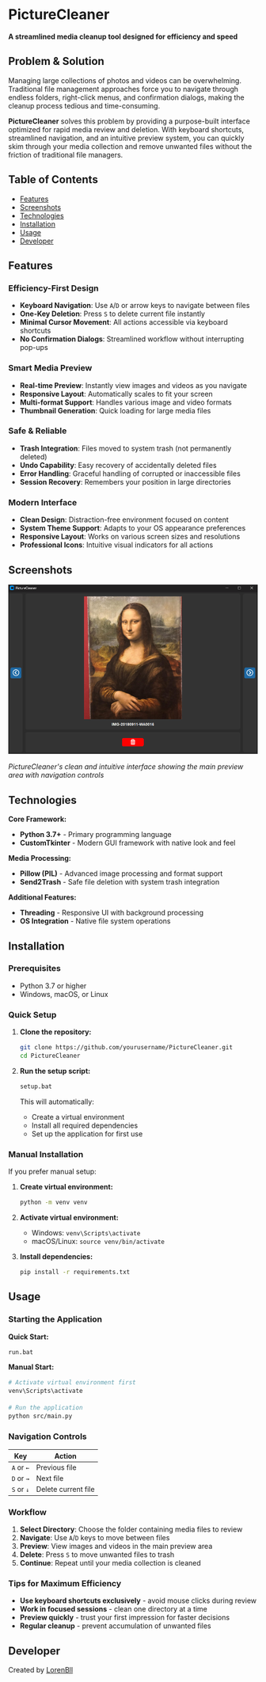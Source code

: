 # PictureCleaner

**A streamlined media cleanup tool designed for efficiency and speed**

## Problem & Solution

Managing large collections of photos and videos can be overwhelming. Traditional file management approaches force you to navigate through endless folders, right-click menus, and confirmation dialogs, making the cleanup process tedious and time-consuming.

**PictureCleaner** solves this problem by providing a purpose-built interface optimized for rapid media review and deletion. With keyboard shortcuts, streamlined navigation, and an intuitive preview system, you can quickly skim through your media collection and remove unwanted files without the friction of traditional file managers.

## Table of Contents

- [Features](#features)
- [Screenshots](#screenshots)
- [Technologies](#technologies)
- [Installation](#installation)
- [Usage](#usage)
- [Developer](#developer)

## Features

### **Efficiency-First Design**
- **Keyboard Navigation**: Use `A`/`D` or arrow keys to navigate between files
- **One-Key Deletion**: Press `S` to delete current file instantly
- **Minimal Cursor Movement**: All actions accessible via keyboard shortcuts
- **No Confirmation Dialogs**: Streamlined workflow without interrupting pop-ups

### **Smart Media Preview**
- **Real-time Preview**: Instantly view images and videos as you navigate
- **Responsive Layout**: Automatically scales to fit your screen
- **Multi-format Support**: Handles various image and video formats
- **Thumbnail Generation**: Quick loading for large media files

### **Safe & Reliable**
- **Trash Integration**: Files moved to system trash (not permanently deleted)
- **Undo Capability**: Easy recovery of accidentally deleted files
- **Error Handling**: Graceful handling of corrupted or inaccessible files
- **Session Recovery**: Remembers your position in large directories

### **Modern Interface**
- **Clean Design**: Distraction-free environment focused on content
- **System Theme Support**: Adapts to your OS appearance preferences
- **Responsive Layout**: Works on various screen sizes and resolutions
- **Professional Icons**: Intuitive visual indicators for all actions

## Screenshots

![PictureCleaner Interface](docs/images/screenshot.png)

*PictureCleaner's clean and intuitive interface showing the main preview area with navigation controls*

## Technologies

**Core Framework:**
- **Python 3.7+** - Primary programming language
- **CustomTkinter** - Modern GUI framework with native look and feel

**Media Processing:**
- **Pillow (PIL)** - Advanced image processing and format support
- **Send2Trash** - Safe file deletion with system trash integration

**Additional Features:**
- **Threading** - Responsive UI with background processing
- **OS Integration** - Native file system operations

## Installation

### Prerequisites
- Python 3.7 or higher
- Windows, macOS, or Linux

### Quick Setup

1. **Clone the repository:**
   ```bash
   git clone https://github.com/yourusername/PictureCleaner.git
   cd PictureCleaner
   ```

2. **Run the setup script:**
   ```bash
   setup.bat
   ```
   
   This will automatically:
   - Create a virtual environment
   - Install all required dependencies
   - Set up the application for first use

### Manual Installation

If you prefer manual setup:

1. **Create virtual environment:**
   ```bash
   python -m venv venv
   ```

2. **Activate virtual environment:**
   - Windows: `venv\Scripts\activate`
   - macOS/Linux: `source venv/bin/activate`

3. **Install dependencies:**
   ```bash
   pip install -r requirements.txt
   ```

## Usage

### Starting the Application

**Quick Start:**
```bash
run.bat
```

**Manual Start:**
```bash
# Activate virtual environment first
venv\Scripts\activate

# Run the application
python src/main.py
```

### Navigation Controls

| Key | Action |
|-----|--------|
| `A` or `←` | Previous file |
| `D` or `→` | Next file |
| `S` or `↓` | Delete current file |

### Workflow

1. **Select Directory**: Choose the folder containing media files to review
2. **Navigate**: Use `A`/`D` keys to move between files
3. **Preview**: View images and videos in the main preview area
4. **Delete**: Press `S` to move unwanted files to trash
5. **Continue**: Repeat until your media collection is cleaned

### Tips for Maximum Efficiency

- **Use keyboard shortcuts exclusively** - avoid mouse clicks during review
- **Work in focused sessions** - clean one directory at a time
- **Preview quickly** - trust your first impression for faster decisions
- **Regular cleanup** - prevent accumulation of unwanted files

## Developer

Created by [LorenBll](https://github.com/LorenBll)
